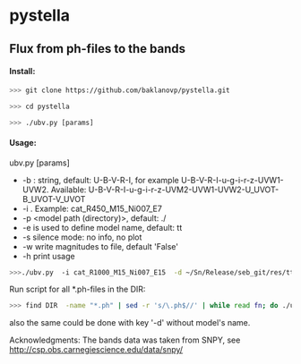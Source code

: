 # pystella

## Flux from ph-files to the bands

#### Install:
```bash
>>> git clone https://github.com/baklanovp/pystella.git

>>> cd pystella

>>> ./ubv.py [params]
```

#### Usage:

  ubv.py [params]

-  -b <bands>: string, default: U-B-V-R-I, for example U-B-V-R-I-u-g-i-r-z-UVW1-UVW2.
     Available: U-B-V-R-I-u-g-i-r-z-UVM2-UVW1-UVW2-U_UVOT-B_UVOT-V_UVOT
-  -i <model name>.  Example: cat_R450_M15_Ni007_E7
-  -p <model path (directory)>, default: ./
-  -e <model extension> is used to define model name, default: tt 
-  -s  silence mode: no info, no plot
-  -w  write magnitudes to file, default 'False'
-  -h  print usage


```bash
>>>./ubv.py  -i cat_R1000_M15_Ni007_E15  -d ~/Sn/Release/seb_git/res/tt  -b U-B-V
```

Run script for all *.ph-files in the DIR:
```bash
>>> find DIR  -name "*.ph" | sed -r 's/\.ph$//' | while read fn; do ./ubv.py -i $(basename  $fn)  -d $(dirname $fn) -s; done
```
also the same could be done with key '-d' without model's name. 


Acknowledgments:
    The  bands data  was taken from  SNPY, see http://csp.obs.carnegiescience.edu/data/snpy/